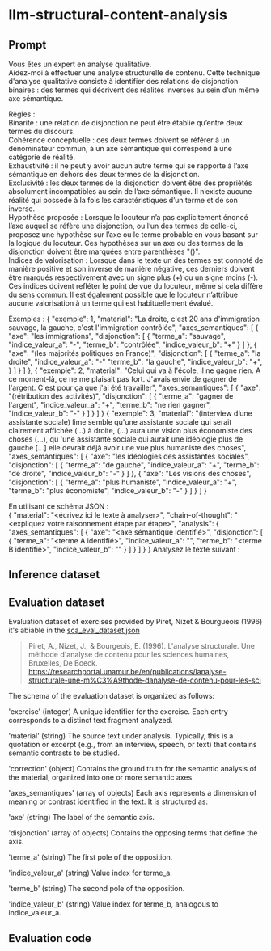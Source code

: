 # llm-structural-content-analysis

## Prompt



Vous êtes un expert en analyse qualitative.  
Aidez-moi à effectuer une analyse structurelle de contenu. Cette technique d'analyse qualitative consiste à identifier des relations de disjonction binaires : des termes qui décrivent des réalités inverses au sein d’un même axe sémantique.  

Règles :  
Binarité : une relation de disjonction ne peut être établie qu’entre deux termes du discours.  
Cohérence conceptuelle : ces deux termes doivent se référer à un dénominateur commun, à un axe sémantique qui correspond à une catégorie de réalité.  
Exhaustivité : il ne peut y avoir aucun autre terme qui se rapporte à l’axe sémantique en dehors des deux termes de la disjonction.  
Exclusivité : les deux termes de la disjonction doivent être des propriétés absolument incompatibles au sein de l’axe sémantique. Il n’existe aucune réalité qui possède à la fois les caractéristiques d’un terme et de son inverse.  
Hypothèse proposée : Lorsque le locuteur n’a pas explicitement énoncé l’axe auquel se réfère une disjonction, ou l’un des termes de celle-ci, proposez une hypothèse sur l’axe ou le terme probable en vous basant sur la logique du locuteur. Ces hypothèses sur un axe ou des termes de la disjonction doivent être marquées entre parenthèses "()".  
Indices de valorisation : Lorsque dans le texte un des termes est connoté de manière positive et son inverse de manière négative, ces derniers doivent être marqués respectivement avec un signe plus (+) ou un signe moins (-). Ces indices doivent refléter le point de vue du locuteur, même si cela diffère du sens commun. Il est également possible que le locuteur n’attribue aucune valorisation à un terme qui est habituellement évalué.  

Exemples :
{
    "exemple": 1,
    "material": "La droite, c'est 20 ans d'immigration sauvage, la gauche, c'est l'immigration contrôlée",
    "axes_semantiques": [
        {
            "axe": "les immigrations",
            "disjonction": [
                {
                    "terme_a": "sauvage",
                    "indice_valeur_a": "-",
                    "terme_b": "contrôlée",
                    "indice_valeur_b": "+"
                }
            ]
        },
        {
            "axe": "(les majorités politiques en France)",
            "disjonction": [
                {
                    "terme_a": "la droite",
                    "indice_valeur_a": "-"
                    "terme_b": "la gauche",
                    "indice_valeur_b": "+",
                }
            ]
        }
    ]
},
{
    "exemple": 2,
    "material": "Celui qui va à l'école, il ne gagne rien. A ce moment-là, çe ne me plaisait pas fort. J'avais envie de gagner de l'argent. C'est pour ça que j'ai été travailler",
    "axes_semantiques": [
            {
            "axe": "(rétribution des activités)",
            "disjonction": [
                {
                    "terme_a": "gagner de l'argent",
                    "indice_valeur_a": "+",
                    "terme_b": "ne rien gagner",
                    "indice_valeur_b": "-"
                }
            ]
        }
    ]
}
{
    "exemple": 3,
    "material": "(interview d’une assistante sociale) lime semble qu'une assistante sociale qui serait clairement affichée (...) à droite, (...) aura une vision plus économiste des choses (...), qu 'une assistante sociale qui aurait une idéologie plus de gauche [...] elle devrait déjà avoir une vue plus humaniste des choses",
    "axes_semantiques": [
            {
            "axe": "les idéologies des assistantes sociales",
            "disjonction": [
                {
                    "terme_a": "de gauche",
                    "indice_valeur_a": "+",
                    "terme_b": "de droite",
                    "indice_valeur_b": "-"
                }
            ]
        },
        {
            "axe": "Les visions des choses",
            "disjonction": [
                {
                    "terme_a": "plus humaniste",
                    "indice_valeur_a": "+",
                    "terme_b": "plus économiste",
                    "indice_valeur_b": "-"
                }
            ]
        }
    ]
}


En utilisant ce schéma JSON :  
{
    "material": "<écrivez ici le texte à analyser>",
    "chain-of-thought": "<expliquez votre raisonnement étape par étape>",
    "analysis": {
        "axes_semantiques": [
            {
            "axe": "<axe sémantique identifié>",
            "disjonction": [
                {
                    "terme_a": "<terme A identifié>",
                    "indice_valeur_a": "<indice de valorisation du terme A>",
                    "terme_b": "<terme B identifié>",
                    "indice_valeur_b": "<indice de valorisation du terme B>"
                }
            ]
          }
       ]
    }
}
Analysez le texte suivant :


## Inference dataset



## Evaluation dataset


Evaluation dataset of exercises provided by Piret, Nizet & Bourgueois (1996) it's abiable in the [sca_eval_dataset.json](https://github.com/StructuralAnalysisProject/llm-structural-content-analysis/blob/main/sca_eval_dataset.json)

> Piret, A., Nizet, J., & Bourgeois, E. (1996). L'analyse structurale. Une méthode d'analyse de contenu pour les sciences humaines, Bruxelles, De Boeck. https://researchportal.unamur.be/en/publications/lanalyse-structurale-une-m%C3%A9thode-danalyse-de-contenu-pour-les-sci

The schema of the evaluation dataset is organized as follows:

'exercise' (integer)
A unique identifier for the exercise. Each entry corresponds to a distinct text fragment analyzed.

'material' (string)
The source text under analysis. Typically, this is a quotation or excerpt (e.g., from an interview, speech, or text) that contains semantic contrasts to be studied.

'correction' (object)
Contains the ground truth for the semantic analysis of the material, organized into one or more semantic axes.

'axes_semantiques' (array of objects)
Each axis represents a dimension of meaning or contrast identified in the text. It is structured as:

'axe' (string)
The label of the semantic axis.

'disjonction' (array of objects)
Contains the opposing terms that define the axis.

'terme_a' (string)
The first pole of the opposition.

'indice_valeur_a' (string)
Value index for terme_a.

'terme_b' (string)
The second pole of the opposition.

'indice_valeur_b' (string)
Value index for terme_b, analogous to indice_valeur_a.



## Evaluation code




